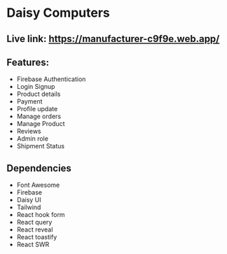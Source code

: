 # Daisy Computers

## Live link: https://manufacturer-c9f9e.web.app/

## Features:
- Firebase Authentication
- Login Signup
- Product details
- Payment
- Profile update
- Manage orders
- Manage Product
- Reviews
- Admin role
- Shipment Status

## Dependencies
- Font Awesome
- Firebase
- Daisy UI
- Tailwind
- React hook form
- React query
- React reveal
- React toastify
- React SWR

